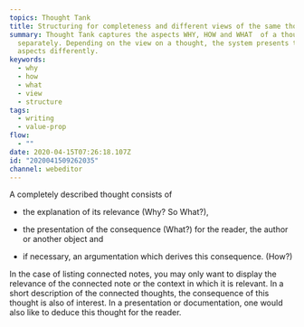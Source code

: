 ```yaml
---
topics: Thought Tank
title: Structuring for completeness and different views of the same thought
summary: Thought Tank captures the aspects WHY, HOW and WHAT  of a thought
  separately. Depending on the view on a thought, the system presents these
  aspects differently.
keywords:
  - why
  - how
  - what
  - view
  - structure
tags:
  - writing
  - value-prop
flow:
  - ""
date: 2020-04-15T07:26:18.107Z
id: "2020041509262035"
channel: webeditor
---
```

A completely described thought consists of 

- the explanation of its relevance (Why? So What?), 

- the presentation of the consequence (What?) for the reader, the author or another object and 

- if necessary, an argumentation which derives this consequence. (How?)

In the case of listing connected notes, you may only want to display the relevance of the connected note or the context in which it is relevant. 
In a short description of the connected thoughts, the consequence of this thought is also of interest. In a presentation or documentation, one would also like to deduce this thought for the reader.